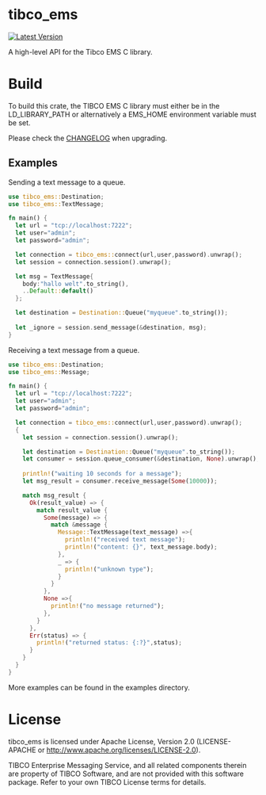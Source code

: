 # tibco_ems
[![Latest Version](https://img.shields.io/crates/v/tibco_ems.svg)](https://crates.io/crates/tibco_ems)

A high-level API for the Tibco EMS C library. 

# Build

To build this crate, the TIBCO EMS C library must either be in the LD_LIBRARY_PATH or alternatively a EMS_HOME environment variable must be set.

Please check the [CHANGELOG](./CHANGELOG.md) when upgrading.

## Examples

Sending a text message to a queue.

```rust
use tibco_ems::Destination;
use tibco_ems::TextMessage;

fn main() {
  let url = "tcp://localhost:7222";
  let user="admin";
  let password="admin";

  let connection = tibco_ems::connect(url,user,password).unwrap();
  let session = connection.session().unwrap();

  let msg = TextMessage{
    body:"hallo welt".to_string(),
    ..Default::default()
  };

  let destination = Destination::Queue("myqueue".to_string());
  
  let _ignore = session.send_message(&destination, msg);
}
```

Receiving a text message from a queue.

```rust
use tibco_ems::Destination;
use tibco_ems::Message;

fn main() {
  let url = "tcp://localhost:7222";
  let user="admin";
  let password="admin";

  let connection = tibco_ems::connect(url,user,password).unwrap();
  {
    let session = connection.session().unwrap();

    let destination = Destination::Queue("myqueue".to_string());
    let consumer = session.queue_consumer(&destination, None).unwrap();
    
    println!("waiting 10 seconds for a message");
    let msg_result = consumer.receive_message(Some(10000));

    match msg_result {
      Ok(result_value) => {
        match result_value {
          Some(message) => {
            match &message {
              Message::TextMessage(text_message) =>{
                println!("received text message");
                println!("content: {}", text_message.body);
              },
              _ => {
                println!("unknown type");
              }
            }    
          },
          None =>{
            println!("no message returned");
          },
        }
      },
      Err(status) => {
        println!("returned status: {:?}",status);
      }
    }
  }
}
```

More examples can be found in the examples directory.

# License
tibco_ems is licensed under Apache License, Version 2.0 (LICENSE-APACHE or http://www.apache.org/licenses/LICENSE-2.0).

TIBCO Enterprise Messaging Service, and all related components therein are property of TIBCO Software, and are not provided with this software package. Refer to your own TIBCO License terms for details.
